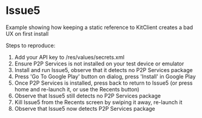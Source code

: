 # Issue5

Example showing how keeping a static reference to KitClient creates a bad UX on first install

Steps to reproduce:

1. Add your API key to /res/values/secrets.xml
2. Ensure P2P Services is not installed on your test device or emulator
3. Install and run Issue5, observe that it detects no P2P Services package
4. Press 'Go To Google Play' button on dialog, press 'Install' in Google Play
5. Once P2P Services is installed, press back to return to Issue5 (or press home and re-launch it, or use the Recents button)
6. Observe that Issue5 still detects no P2P Services package
7. Kill Issue5 from the Recents screen by swiping it away, re-launch it
8. Observe that Issue5 now detects P2P Services package
